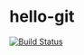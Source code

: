# hello-git
[![Build Status](https://travis-ci.org/Yrobot/test.svg?branch=master)](https://travis-ci.org/Yrobot/test)
